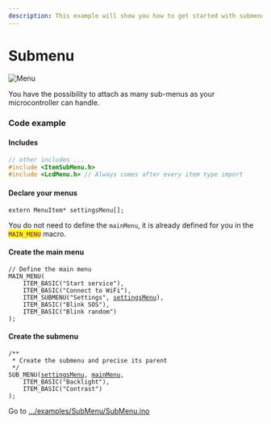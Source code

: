 ```yaml
---
description: This example will show you how to get started with submenus
---
```


# Submenu

<div align="left" data-full-width="false">

<img src="https://i.imgur.com/8jALlOH.gif" alt="Menu">

</div>

You have the possibility to attach as many sub-menus as your microcontroller can handle.

### Code example

#### Includes

```cpp
// other includes ...
#include <ItemSubMenu.h>
#include <LcdMenu.h> // Always comes after every item type import
```

#### Declare your menus



```arduino
extern MenuItem* settingsMenu[];
```

You do not need to define the `mainMenu`, it is already defined for you in the <mark style="color:purple;">`MAIN_MENU`</mark> macro.

#### Create the main menu

<pre class="language-arduino"><code class="lang-arduino">// Define the main menu
MAIN_MENU(
    ITEM_BASIC("Start service"),
    ITEM_BASIC("Connect to WiFi"),
    ITEM_SUBMENU("Settings", <a data-footnote-ref href="#user-content-fn-1">settingsMenu</a>),
    ITEM_BASIC("Blink SOS"),
    ITEM_BASIC("Blink random")
);
</code></pre>

#### Create the submenu

<pre class="language-arduino"><code class="lang-arduino">/**
 * Create the submenu and precise its parent
 */
SUB_MENU(<a data-footnote-ref href="#user-content-fn-2">settingsMenu</a>, <a data-footnote-ref href="#user-content-fn-3">mainMenu</a>,
    ITEM_BASIC("Backlight"),
    ITEM_BASIC("Contrast")
);
</code></pre>

Go to [.../examples/SubMenu/SubMenu.ino](https://github.com/forntoh/LcdMenu/tree/master/examples/SubMenu/SubMenu.ino)

[^1]: Make sure you declare it first

[^2]: Submenu

[^3]: Parent menu
